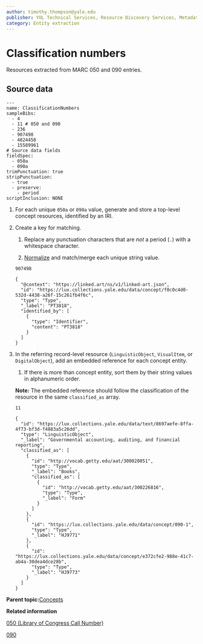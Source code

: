 ```yaml
---
author: timothy.thompson@yale.edu
publisher: YUL Technical Services, Resource Discovery Services, Metadata Services Unit
category: Entity extraction
---
```


# Classification numbers

Resources extracted from MARC 050 and 090 entries.

## Source data

```
---
name: ClassificationNumbers
sampleBibs:
  - 4
  - 11 # 050 and 090
  - 236
  - 907498
  - 4824458
  - 15589961
# Source data fields
fieldSpec:
  - 050a
  - 090a
trimPunctuation: true
stripPunctuation:
  - true
  - preserve:
    - period
scriptInclusion: NONE
```

1.  For each unique `050a` or `090a` value, generate and store a top-level concept resources, identified by an IRI.

2.  Create a key for matching.

    1.  Replace any punctuation characters that are *not* a period \(`.`\) with a whitespace character.

    2.  [Normalize](../../glossary/normalization.md) and match/merge each unique string value.

    `907498`

    ```
    {
      "@context": "https://linked.art/ns/v1/linked-art.json",
      "id": "https://lux.collections.yale.edu/data/concept/f0c0c4d0-532d-4438-a26f-15c261fb4f6c",
      "type": "Type",
      "_label": "PT3818",
      "identified_by": [
        {
          "type": "Identifier",
          "content": "PT3818"
        }
      ]
    }
    ```

3.  In the referring record-level resource \(`LinguisticObject`, `VisualItem`, or `DigitalObject`\), add an embedded reference for each concept entity.

    1.  If there is more than concept entity, sort them by their string values in alphanumeric order.

    **Note:** The embedded reference should follow the classification of the resource in the same `classified_as` array.

    `11`

    ```
    {
      "id": "https://lux.collections.yale.edu/data/text/8697aefe-8ffa-4f73-bf3d-f4883a5c26dd",
      "type": "LinguisticObject",
      "_label": "Governmental accounting, auditing, and financial reporting",
      "classified_as": [
        {
          "id": "http://vocab.getty.edu/aat/300028051",
          "type": "Type",
          "_label": "Books",
          "classified_as": [
            {
              "id": "http://vocab.getty.edu/aat/300226816",
              "type": "Type",
              "_label": "Form"
            }
          ]
        },
        {
          "id": "https://lux.collections.yale.edu/data/concept/090-1",
          "type": "Type",
          "_label": "HJ9771"
        },
        {
          "id": "https://lux.collections.yale.edu/data/concept/e372cfe2-988e-41c7-ab4a-30dea4dce28b",
          "type": "Type",
          "_label": "HJ9773"
        }    
      ]
    }
    ```


**Parent topic:**[Concepts](../../concepts/concepts.md)

**Related information**  


[050 \(Library of Congress Call Number\)](../../tables/050_bib_table.md)

[090](../../tables/090_bib_table.md)

